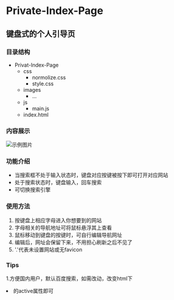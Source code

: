 # Private-Index-Page
## 键盘式的个人引导页
  
### 目录结构
* Privat-Index-Page
  * css
    * normolize.css
    * style.css
  * images
    * ...
  * js
    * main.js
  * index.html
### 内容展示
![示例图片](https://ermaotie.github.io/Private-Index-Page/image/show.png)
  
### 功能介绍
* 当搜索框不处于输入状态时，键盘对应按键被按下即可打开对应网站
* 处于搜索状态时，键盘输入，回车搜索
* 可切换搜索引擎

### 使用方法

1. 按键盘上相应字母进入你想要到的网站
2. 字母相关的导航地址可将鼠标悬浮其上查看
3. 鼠标移动到键盘的按键时，可自行编辑导航网址
4. 编辑后，网址会保留下来，不用担心刷新之后不见了
5. '.'代表未设置网站或无favicon

### Tips
1.方便国内用户，默认百度搜索，如需改动，改变html下<li>的active属性即可
